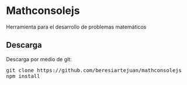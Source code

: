 # Mathconsolejs
Herramienta para el desarrollo de problemas matemáticos
## Descarga
Descarga por medio de git:
<pre>git clone https://github.com/beresiartejuan/mathconsolejs
npm install<pre>
